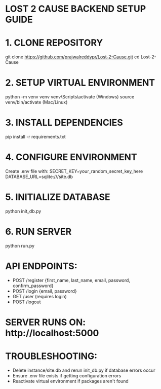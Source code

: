 # LOST 2 CAUSE BACKEND SETUP GUIDE

# 1. CLONE REPOSITORY
git clone https://github.com/prajwalreddypr/Lost-2-Cause.git
cd Lost-2-Cause

# 2. SETUP VIRTUAL ENVIRONMENT
python -m venv venv
venv\Scripts\activate  (Windows)
source venv/bin/activate  (Mac/Linux)

# 3. INSTALL DEPENDENCIES
pip install -r requirements.txt

# 4. CONFIGURE ENVIRONMENT
Create .env file with:
SECRET_KEY=your_random_secret_key_here
DATABASE_URL=sqlite:///site.db

# 5. INITIALIZE DATABASE
python init_db.py

# 6. RUN SERVER
python run.py

# API ENDPOINTS:
- POST /register {first_name, last_name, email, password, confirm_password}
- POST /login {email, password}
- GET /user (requires login)
- POST /logout

# SERVER RUNS ON: http://localhost:5000

# TROUBLESHOOTING:
- Delete instance/site.db and rerun init_db.py if database errors occur
- Ensure .env file exists if getting configuration errors
- Reactivate virtual environment if packages aren't found
